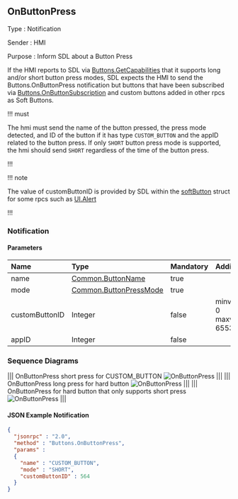## OnButtonPress

Type
: Notification

Sender
: HMI

Purpose
: Inform SDL about a Button Press

If the HMI reports to SDL via [Buttons.GetCapabilities](../getcapabilities) that it supports long and/or short button press modes, SDL expects the HMI to send the Buttons.OnButtonPress notification but buttons that have been subscribed via [Buttons.OnButtonSubscription](../onbuttonsubscription) and custom buttons added in other rpcs as Soft Buttons.

!!! must

The hmi must send the name of the button pressed, the press mode detected, and ID of the button if it has type `CUSTOM_BUTTON` and the appID related to the button press. If only `SHORT` button press mode is supported, the hmi should send `SHORT` regardless of the time of the button press.

!!!

!!! note

The value of customButtonID is provided by SDL within the [softButton](../../common/structs/#softbutton) struct for some rpcs such as [UI.Alert](../../ui/alert)

!!!

### Notification

#### Parameters

|Name|Type|Mandatory|Additional|
|:---|:---|:--------|:---------|
|name|[Common.ButtonName](../../common/enums/#buttonname)|true||
|mode|[Common.ButtonPressMode](../../common/enums/#buttonpressmode)|true||
|customButtonID|Integer|false|minvalue: 0<br>maxvalue: 65536|
|appID|Integer|false||

### Sequence Diagrams
|||
OnButtonPress short press for CUSTOM_BUTTON
![OnButtonPress](./assets/OnButtonPressShort.png)
|||
|||
OnButtonPress long press for hard button
![OnButtonPress](./assets/OnButtonPressLongHardKey.png)
|||
|||
OnButtonPress for hard button that only supports short press
![OnButtonPress](./assets/OnButtonPressHardKeyShortOnly.png)
|||

#### JSON Example Notification
```json
{
  "jsonrpc" : "2.0",
  "method" : "Buttons.OnButtonPress",
  "params" :
  {
    "name" : "CUSTOM_BUTTON",
    "mode" : "SHORT",
    "customButtonID" : 564
  }
}
```
